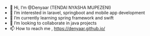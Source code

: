 - 👋 Hi, I’m @Denyaar  (TENDAI NYASHA MUPEZENI)
- 👀 I’m interested in laravel, springboot and mobile app development
- 🌱 I’m currently learning spring framework and swift
- 💞️ I’m looking to collaborate in java projects 
- 📫 How to reach me , https://denyaar.github.io/

<!---
Denyaar/Denyaar is a ✨ special ✨ repository because its `README.md` (this file) appears on your GitHub profile.
You can click the Preview link to take a look at your changes.
--->
